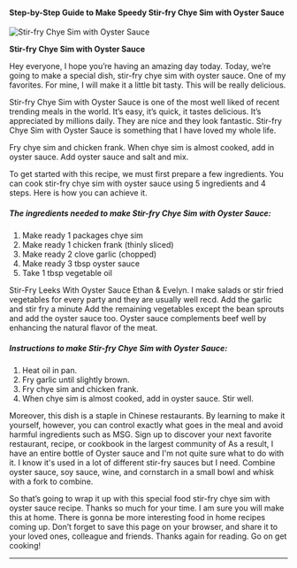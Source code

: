             

#### Step-by-Step Guide to Make Speedy Stir-fry Chye Sim with Oyster Sauce

![Stir-fry Chye Sim with Oyster Sauce](https://img-global.cpcdn.com/recipes/6174759176896512/751x532cq70/stir-fry-chye-sim-with-oyster-sauce-recipe-main-photo.jpg)

**Stir-fry Chye Sim with Oyster Sauce**

Hey everyone, I hope you’re having an amazing day today. Today, we’re going to make a special dish, stir-fry chye sim with oyster sauce. One of my favorites. For mine, I will make it a little bit tasty. This will be really delicious.

Stir-fry Chye Sim with Oyster Sauce is one of the most well liked of recent trending meals in the world. It’s easy, it’s quick, it tastes delicious. It’s appreciated by millions daily. They are nice and they look fantastic. Stir-fry Chye Sim with Oyster Sauce is something that I have loved my whole life.

Fry chye sim and chicken frank. When chye sim is almost cooked, add in oyster sauce. Add oyster sauce and salt and mix.

To get started with this recipe, we must first prepare a few ingredients. You can cook stir-fry chye sim with oyster sauce using 5 ingredients and 4 steps. Here is how you can achieve it.

##### The ingredients needed to make Stir-fry Chye Sim with Oyster Sauce:

1.  Make ready 1 packages chye sim
2.  Make ready 1 chicken frank (thinly sliced)
3.  Make ready 2 clove garlic (chopped)
4.  Make ready 3 tbsp oyster sauce
5.  Take 1 tbsp vegetable oil

Stir-Fry Leeks With Oyster Sauce Ethan & Evelyn. I make salads or stir fried vegetables for every party and they are usually well recd. Add the garlic and stir fry a minute Add the remaining vegetables except the bean sprouts and add the oyster sauce too. Oyster sauce complements beef well by enhancing the natural flavor of the meat.

##### Instructions to make Stir-fry Chye Sim with Oyster Sauce:

1.  Heat oil in pan.
2.  Fry garlic until slightly brown.
3.  Fry chye sim and chicken frank.
4.  When chye sim is almost cooked, add in oyster sauce. Stir well.

Moreover, this dish is a staple in Chinese restaurants. By learning to make it yourself, however, you can control exactly what goes in the meal and avoid harmful ingredients such as MSG. Sign up to discover your next favorite restaurant, recipe, or cookbook in the largest community of As a result, I have an entire bottle of Oyster sauce and I'm not quite sure what to do with it. I know it's used in a lot of different stir-fry sauces but I need. Combine oyster sauce, soy sauce, wine, and cornstarch in a small bowl and whisk with a fork to combine.

So that’s going to wrap it up with this special food stir-fry chye sim with oyster sauce recipe. Thanks so much for your time. I am sure you will make this at home. There is gonna be more interesting food in home recipes coming up. Don’t forget to save this page on your browser, and share it to your loved ones, colleague and friends. Thanks again for reading. Go on get cooking!

* * *